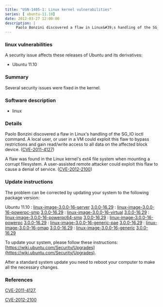 ```yaml
---
title: "USN-1405-1: Linux kernel vulnerabilities"
series: [ ubuntu-11.10]
date: 2012-03-27 12:00:00
description: |
     Paolo Bonzini discovered a flaw in Linux&#39;s handling of the SG_IO ioctl command. A local user, or user in a VM could exploit this flaw to bypass restrictions and gain read/write access to all data on the affected block device. ([CVE-2011-4127](http://people.ubuntu.com/~ubuntu-security/cve/CVE-2011-4127))
--- 
```

 
 


### linux vulnerabilities

A security issue affects these releases of Ubuntu and its derivatives:

* Ubuntu 11.10

### Summary

Several security issues were fixed in the kernel. 

### Software description

* linux 

### Details

 Paolo Bonzini discovered a flaw in Linux&#39;s handling of the SG_IO ioctl command. A local user, or user in a VM could exploit this flaw to bypass restrictions and gain read/write access to all data on the affected block device. ([CVE-2011-4127](http://people.ubuntu.com/~ubuntu-security/cve/CVE-2011-4127))

A flaw was found in the Linux kernel&#39;s ext4 file system when mounting a corrupt filesystem. A user-assisted remote attacker could exploit this flaw to cause a denial of service. ([CVE-2012-2100](http://people.ubuntu.com/~ubuntu-security/cve/CVE-2012-2100)) 

### Update instructions

The problem can be corrected by updating your system to the following package version:

Ubuntu 11.10
 : [linux-image-3.0.0-16-server](https://launchpad.net/ubuntu/+source/linux) <span> [3.0.0-16.29](https://launchpad.net/ubuntu/+source/linux/3.0.0-16.29) </span> 
 : [linux-image-3.0.0-16-powerpc-smp](https://launchpad.net/ubuntu/+source/linux) <span> [3.0.0-16.29](https://launchpad.net/ubuntu/+source/linux/3.0.0-16.29) </span> 
 : [linux-image-3.0.0-16-virtual](https://launchpad.net/ubuntu/+source/linux) <span> [3.0.0-16.29](https://launchpad.net/ubuntu/+source/linux/3.0.0-16.29) </span> 
 : [linux-image-3.0.0-16-powerpc64-smp](https://launchpad.net/ubuntu/+source/linux) <span> [3.0.0-16.29](https://launchpad.net/ubuntu/+source/linux/3.0.0-16.29) </span> 
 : [linux-image-3.0.0-16-powerpc](https://launchpad.net/ubuntu/+source/linux) <span> [3.0.0-16.29](https://launchpad.net/ubuntu/+source/linux/3.0.0-16.29) </span> 
 : [linux-image-3.0.0-16-generic-pae](https://launchpad.net/ubuntu/+source/linux) <span> [3.0.0-16.29](https://launchpad.net/ubuntu/+source/linux/3.0.0-16.29) </span> 
 : [linux-image-3.0.0-16-omap](https://launchpad.net/ubuntu/+source/linux) <span> [3.0.0-16.29](https://launchpad.net/ubuntu/+source/linux/3.0.0-16.29) </span> 
 : [linux-image-3.0.0-16-generic](https://launchpad.net/ubuntu/+source/linux) <span> [3.0.0-16.29](https://launchpad.net/ubuntu/+source/linux/3.0.0-16.29) </span> 

To update your system, please follow these instructions: [https://wiki.ubuntu.com/Security/Upgrades](https://wiki.ubuntu.com/Security/Upgrades).

After a standard system update you need to reboot your computer to make all the necessary changes. 

### References

 
 [CVE-2011-4127](http://people.ubuntu.com/~ubuntu-security/cve/CVE-2011-4127), 

 [CVE-2012-2100](http://people.ubuntu.com/~ubuntu-security/cve/CVE-2012-2100)
 

